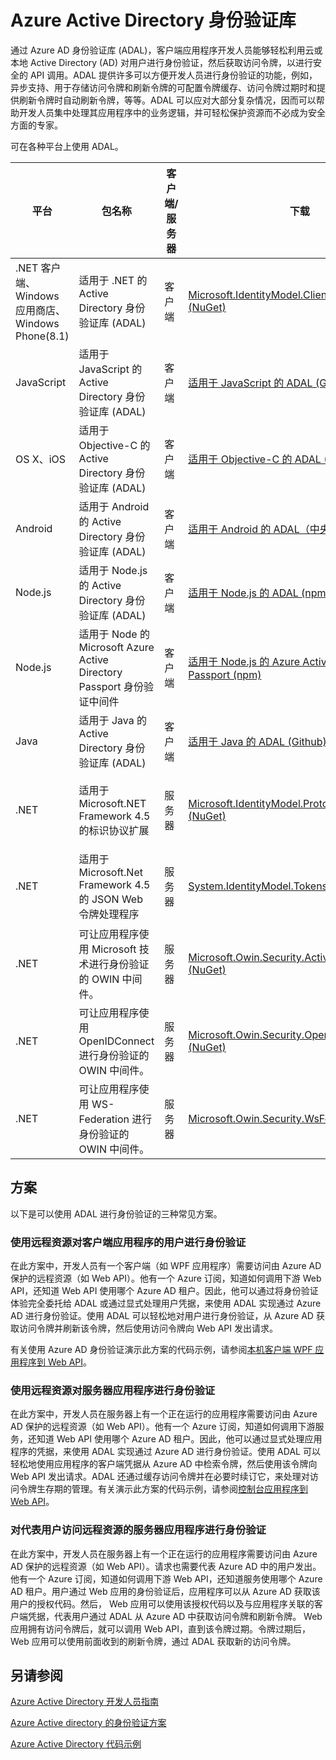 <properties
   pageTitle="Azure Active Directory 身份验证库 | Microsoft Azure"
   description="通过 Azure AD 身份验证库 (ADAL)，客户端应用程序开发人员能够轻松利用云或本地 Active Directory (AD) 对用户进行身份验证，然后获取访问令牌，以进行安全的 API 调用。"
   services="active-directory"
   documentationCenter=""
   authors="msmbaldwin"
   manager="mbaldwin"
   editor="mbaldwin" />
<tags
   ms.service="active-directory"
   ms.date="11/17/2015"
   wacn.date="01/29/2016" />

# Azure Active Directory 身份验证库

通过 Azure AD 身份验证库 (ADAL)，客户端应用程序开发人员能够轻松利用云或本地 Active Directory (AD) 对用户进行身份验证，然后获取访问令牌，以进行安全的 API 调用。ADAL 提供许多可以方便开发人员进行身份验证的功能，例如，异步支持、用于存储访问令牌和刷新令牌的可配置令牌缓存、访问令牌过期时和提供刷新令牌时自动刷新令牌，等等。ADAL 可以应对大部分复杂情况，因而可以帮助开发人员集中处理其应用程序中的业务逻辑，并可轻松保护资源而不必成为安全方面的专家。

可在各种平台上使用 ADAL。

|平台|包名称|客户端/服务器|下载|源代码|示例|
|---|---|---|---|---|---|
|.NET 客户端、Windows 应用商店、Windows Phone(8.1)|适用于 .NET 的 Active Directory 身份验证库 (ADAL)|客户端|[Microsoft.IdentityModel.Clients.ActiveDirectory (NuGet)](https://www.nuget.org/packages/Microsoft.IdentityModel.Clients.ActiveDirectory)|[适用于 .NET 的 ADAL (Github)](https://github.com/AzureAD/azure-activedirectory-library-for-dotnet)||
|JavaScript|适用于 JavaScript 的 Active Directory 身份验证库 (ADAL)|客户端|[适用于 JavaScript 的 ADAL (Github)](https://github.com/AzureAD/azure-activedirectory-library-for-js)|[适用于 JavaScript 的 ADAL (Github)](https://github.com/AzureAD/azure-activedirectory-library-for-js)|[SinglePageApp-DotNet (Github)](https://github.com/AzureADSamples/SinglePageApp-DotNet)|
|OS X、iOS|适用于 Objective-C 的 Active Directory 身份验证库 (ADAL)|客户端|[适用于 Objective-C 的 ADAL (CocoaPods)](https://cocoapods.org/?q=adal%20io)|[适用于 Objective-C 的 ADAL (Github)](https://github.com/AzureAD/azure-activedirectory-library-for-objc)|[NativeClient-iOS (Github)](https://github.com/AzureADSamples/NativeClient-iOS)|
|Android|适用于 Android 的 Active Directory 身份验证库 (ADAL)|客户端|[适用于 Android 的 ADAL（中央存储库）](http://search.maven.org/remotecontent?filepath=com/microsoft/aad/adal/)|[适用于 Android 的 ADAL (Github)](https://github.com/AzureAD/azure-activedirectory-library-for-android)|[NativeClient-Android (Github)](https://github.com/AzureADSamples/NativeClient-Android)|
|Node.js|适用于 Node.js 的 Active Directory 身份验证库 (ADAL)|客户端|[适用于 Node.js 的 ADAL (npm)](https://www.npmjs.com/package/adal-node)|[适用于 Node.js 的 ADAL (Github)](https://github.com/AzureAD/azure-activedirectory-library-for-nodejs)|[WebAPI-Nodejs (Github)](https://github.com/AzureADSamples/WebAPI-Nodejs)|
|Node.js|适用于 Node 的 Microsoft Azure Active Directory Passport 身份验证中间件|客户端|[适用于 Node.js 的 Azure Active Directory Passport (npm)](https://www.npmjs.com/package/passport-azure-ad)|[适用于 Node.js 的 Azure Active Directory (Github)](https://github.com/AzureAD/passport-azure-ad)||
|Java|适用于 Java 的 Active Directory 身份验证库 (ADAL)|客户端|[适用于 Java 的 ADAL (Github)](https://github.com/AzureAD/azure-activedirectory-library-for-java)|[适用于 Java 的 ADAL (Github)](https://github.com/AzureAD/azure-activedirectory-library-for-java)||
|.NET|适用于 Microsoft.NET Framework 4.5 的标识协议扩展|服务器|[Microsoft.IdentityModel.Protocol.Extensions (NuGet)](https://www.nuget.org/packages/Microsoft.IdentityModel.Protocol.Extensions)|[适用于 .NET 的 Azure AD 标识模型扩展 (Github)](https://github.com/AzureAD/azure-activedirectory-identitymodel-extensions-for-dotnet)||
|.NET|适用于 Microsoft.Net Framework 4.5 的 JSON Web 令牌处理程序|服务器|[System.IdentityModel.Tokens.Jwt (NuGet)](https://www.nuget.org/packages/System.IdentityModel.Tokens.Jwt)|[适用于 .NET 的 Azure AD 标识模型扩展 (Github)](https://github.com/AzureAD/azure-activedirectory-identitymodel-extensions-for-dotnet)||
|.NET|可让应用程序使用 Microsoft 技术进行身份验证的 OWIN 中间件。|服务器|[Microsoft.Owin.Security.ActiveDirectory (NuGet)](https://www.nuget.org/packages/Microsoft.Owin.Security.ActiveDirectory/)|[OWIN (CodePlex)](http://katanaproject.codeplex.com)||
|.NET|可让应用程序使用 OpenIDConnect 进行身份验证的 OWIN 中间件。|服务器|[Microsoft.Owin.Security.OpenIdConnect (NuGet)](https://www.nuget.org/packages/Microsoft.Owin.Security.OpenIdConnect)|[OWIN (CodePlex)](http://katanaproject.codeplex.com)|[WebApp-OpenIDConnecty-DotNet (Github)](https://github.com/AzureADSamples/WebApp-OpenIDConnect-DotNet)|
|.NET|可让应用程序使用 WS-Federation 进行身份验证的 OWIN 中间件。|服务器|[Microsoft.Owin.Security.WsFederation (NuGet)](https://www.nuget.org/packages/Microsoft.Owin.Security.WsFederation)|[OWIN (CodePlex)](http://katanaproject.codeplex.com)|[WebApp-WSFederation-DotNet (Github)](https://github.com/AzureADSamples/WebApp-WSFederation-DotNet)|

## 方案

以下是可以使用 ADAL 进行身份验证的三种常见方案。

### 使用远程资源对客户端应用程序的用户进行身份验证

在此方案中，开发人员有一个客户端（如 WPF 应用程序）需要访问由 Azure AD 保护的远程资源（如 Web API）。他有一个 Azure 订阅，知道如何调用下游 Web API，还知道 Web API 使用哪个 Azure AD 租户。因此，他可以通过将身份验证体验完全委托给 ADAL 或通过显式处理用户凭据，来使用 ADAL 实现通过 Azure AD 进行身份验证。使用 ADAL 可以轻松地对用户进行身份验证，从 Azure AD 获取访问令牌并刷新该令牌，然后使用访问令牌向 Web API 发出请求。

有关使用 Azure AD 身份验证演示此方案的代码示例，请参阅[本机客户端 WPF 应用程序到 Web API](https://github.com/azureadsamples/nativeclient-dotnet)。

### 使用远程资源对服务器应用程序进行身份验证

在此方案中，开发人员在服务器上有一个正在运行的应用程序需要访问由 Azure AD 保护的远程资源（如 Web API）。他有一个 Azure 订阅，知道如何调用下游服务，还知道 Web API 使用哪个 Azure AD 租户。因此，他可以通过显式处理应用程序的凭据，来使用 ADAL 实现通过 Azure AD 进行身份验证。使用 ADAL 可以轻松地使用应用程序的客户端凭据从 Azure AD 中检索令牌，然后使用该令牌向 Web API 发出请求。ADAL 还通过缓存访问令牌并在必要时续订它，来处理对访问令牌生存期的管理。有关演示此方案的代码示例，请参阅[控制台应用程序到 Web API](https://github.com/AzureADSamples/Daemon-DotNet)。

### 对代表用户访问远程资源的服务器应用程序进行身份验证

在此方案中，开发人员在服务器上有一个正在运行的应用程序需要访问由 Azure AD 保护的远程资源（如 Web API）。请求也需要代表 Azure AD 中的用户发出。他有一个 Azure 订阅，知道如何调用下游 Web API，还知道服务使用哪个 Azure AD 租户。用户通过 Web 应用的身份验证后，应用程序可以从 Azure AD 获取该用户的授权代码。然后， Web 应用可以使用该授权代码以及与应用程序关联的客户端凭据，代表用户通过 ADAL 从 Azure AD 中获取访问令牌和刷新令牌。 Web 应用拥有访问令牌后，就可以调用 Web API，直到该令牌过期。令牌过期后， Web 应用可以使用前面收到的刷新令牌，通过 ADAL 获取新的访问令牌。


## 另请参阅

[Azure Active Directory 开发人员指南](/documentation/articles/active-directory-developers-guide)

[Azure Active directory 的身份验证方案](/documentation/articles/active-directory-authentication-scenarios)

[Azure Active Directory 代码示例](/documentation/articles/active-directory-code-samples)

<!---HONumber=Mooncake_0118_2016-->